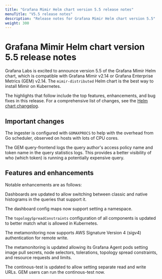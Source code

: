 ```yaml
---
title: "Grafana Mimir Helm chart version 5.5 release notes"
menuTitle: "V5.5 release notes"
description: "Release notes for Grafana Mimir Helm chart version 5.5"
weight: 300
---
```


# Grafana Mimir Helm chart version 5.5 release notes

Grafana Labs is excited to announce version 5.5 of the Grafana Mimir Helm chart, which is compatible with Grafana Mimir v2.14 or Grafana Enterprise Metrics (GEM) v2.14. The `mimir-distributed` Helm chart is the best way to install Mimir on Kubernetes.

The highlights that follow include the top features, enhancements, and bug fixes in this release. For a comprehensive list of changes, see the [Helm chart changelog](https://github.com/grafana/mimir/tree/main/operations/helm/charts/mimir-distributed/CHANGELOG.md).

## Important changes

The ingester is configured with `GOMAXPROCS` to help with the overhead from Go scheduler, observed on hosts with lots of CPU cores.

The GEM query-frontend logs the query author's access policy name and token name in the query statistics logs. This provides a better visibility of who (which token) is running a potentially expensive query.

## Features and enhancements

Notable enhancements are as follows:

Dashboards are updated to allow switching between classic and native histograms in the queries that support it.

The dashboard config maps now support setting a namespace.

The `topologySpreadConstraints` configuration of all components is updated to better match what is allowed in Kubernetes.

The metamonitoring now supports AWS Signature Version 4 (sigv4) authentication for remote write.

The metamonitoring is updated allowing its Grafana Agent pods setting image pull secrets, node selectors, tolerations, topology spread constraints, and resource requests and limits.

The continous-test is updated to allow setting separate read and write URLs. GEM users can run the continous-test now.
